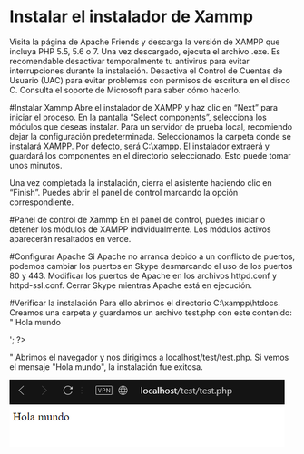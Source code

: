 # Instalar el instalador de Xammp
Visita la página de Apache Friends y descarga la versión de XAMPP que incluya PHP 5.5, 5.6 o 7. Una vez descargado, ejecuta el archivo .exe. Es recomendable desactivar temporalmente tu antivirus para evitar interrupciones durante la instalación. Desactiva el Control de Cuentas de Usuario (UAC) para evitar problemas con permisos de escritura en el disco C. Consulta el soporte de Microsoft para saber cómo hacerlo.

#Instalar Xammp
Abre el instalador de XAMPP y haz clic en “Next” para iniciar el proceso. En la pantalla “Select components”, selecciona los módulos que deseas instalar. Para un servidor de prueba local, recomiendo dejar la configuración predeterminada. Seleccionamos la carpeta donde se instalará XAMPP. Por defecto, será C:\xampp. El instalador extraerá y guardará los componentes en el directorio seleccionado. Esto puede tomar unos minutos.

Una vez completada la instalación, cierra el asistente haciendo clic en “Finish”. Puedes abrir el panel de control marcando la opción correspondiente.

#Panel de control de Xammp
En el panel de control, puedes iniciar o detener los módulos de XAMPP individualmente. Los módulos activos aparecerán resaltados en verde.

#Configurar Apache
Si Apache no arranca debido a un conflicto de puertos, podemos cambiar los puertos en Skype desmarcando el uso de los puertos 80 y 443. Modificar los puertos de Apache en los archivos httpd.conf y httpd-ssl.conf. Cerrar Skype mientras Apache está en ejecución.

#Verificar la instalación
Para ello abrimos el directorio C:\xampp\htdocs. Creamos una carpeta y guardamos un archivo test.php con este contenido:
"<html>
    <head>
        <title>Test PHP</title>
    </head>
    <body>
        <?php echo '<p>Hola mundo</p>'; ?>
    </body>
</html>"
Abrimos el navegador y nos dirigimos a localhost/test/test.php. Si vemos el mensaje "Hola mundo", la instalación fue exitosa.

![](/Fotos/xammp.png)



